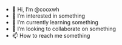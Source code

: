 - 👋 Hi, I’m @cooxwh
- 👀 I’m interested in something
- 🌱 I’m currently learning something
- 💞️ I’m looking to collaborate on something
- 📫 How to reach me something

<!---
cooxwh/cooxwh is a ✨ special ✨ repository because its `README.md` (this file) appears on your GitHub profile.
You can click the Preview link to take a look at your changes.
--->
